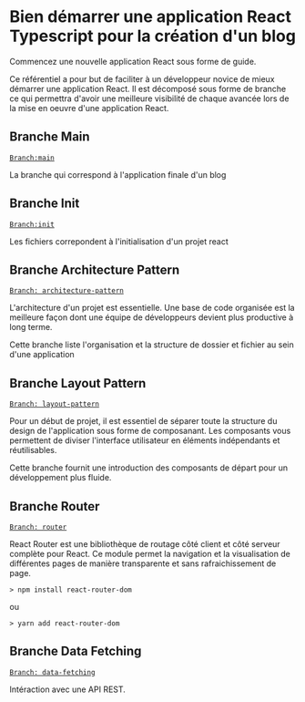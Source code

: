 # Bien démarrer une application React Typescript pour la création d'un blog

Commencez une nouvelle application React sous forme de guide.

Ce référentiel a pour but de faciliter à un développeur novice de mieux démarrer une application React. Il est décomposé sous forme de branche ce qui permettra d'avoir une meilleure visibilité de chaque avancée lors de la mise en oeuvre d'une application React.

## Branche Main

[`Branch:main`](https://github.com/ffolituu/react-typescript-blog-guideline/tree/main)

La branche qui correspond à l'application finale d'un blog

## Branche Init

[`Branch:init`](https://github.com/ffolituu/react-typescript-blog-guideline/tree/init)

Les fichiers correpondent à l'initialisation d'un projet react

## Branche Architecture Pattern

[`Branch: architecture-pattern`](https://github.com/ffolituu/react-typescript-blog-guideline/tree/architecture-pattern)

L'architecture d'un projet est essentielle. Une base de code organisée est la meilleure façon dont une équipe de développeurs devient plus productive à long terme.

Cette branche liste l'organisation et la structure de dossier et fichier au sein d'une application

## Branche Layout Pattern

[`Branch: layout-pattern`](https://github.com/ffolituu/react-typescript-blog-guideline/tree/layout-pattern)

Pour un début de projet, il est essentiel de séparer toute la structure du design de l'application sous forme de composanant. Les composants vous permettent de diviser l'interface utilisateur en éléments indépendants et réutilisables.

Cette branche fournit une introduction des composants de départ pour un développement plus fluide.

## Branche Router

[`Branch: router`](https://github.com/ffolituu/react-typescript-blog-guideline/tree/router)

React Router est une bibliothèque de routage côté client et côté serveur complète pour React. Ce module permet la navigation et la visualisation de différentes pages de manière transparente et sans rafraichissement de page.

```
> npm install react-router-dom
```

ou

```
> yarn add react-router-dom
```

## Branche Data Fetching

[`Branch: data-fetching`](https://github.com/ffolituu/react-typescript-blog-guideline/tree/data-fetching)

Intéraction avec une API REST.
